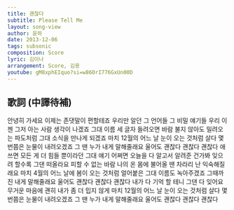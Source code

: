 ```yaml
---
title: 괜찮다
subtitle: Please Tell Me
layout: song-view
author: 윤하
date: 2013-12-06
tags: subsonic
composition: Score
lyric: 김이나
arrangement: Score, 김용
youtube: gM8xphEIquo?si=w86OrI776GxUn00D
---
```


## 歌詞 (中譯待補)

안녕히 가세요
이제는 존댓말이 편할테죠
우리만 알던 그 언어들
그 비밀 얘기들
우리 이젠 그저 아는 사람
생각이 나겠죠
그대 이름 세 글자 들려오면
바람 불지 않아도
밀려오는 파도처럼
그대 소식을 만나게 되겠죠
마치 12월의 어느 날
눈이 오는 것처럼
살다 몇 번쯤은
눈물이 내려오겠죠
그 땐 누가 내게 말해줄래요
울어도 괜찮다 괜찮다 괜찮다
애쓰면 모든 게 더
힘들 뿐이라던 그대 얘기
어쩌면 오늘을 다 알고서
알려준 건가봐
잊으려 할수록 그댄 떠올라요
피할 수 없는 바람
나의 온 몸에 불어올 땐
차라리 난 익숙해질래요
마치 4월의 어느 날에
봄이 오는 것처럼
얼어붙은 그대 이름도
녹아주겠죠
그때까진 내게 말해줄래요
울어도 괜찮다 괜찮다 괜찮다
내가 다 기억 할 테니
그댄 다 잊어요
무거운 마음에 괜히
내가 좀 더 밉지 않게
마치 12월의 어느 날
눈이 오는 것처럼
살다 몇 번쯤은
눈물이 내려오겠죠
그 땐 누가 내게 말해줄래요
울어도 괜찮다 괜찮다 괜찮다
